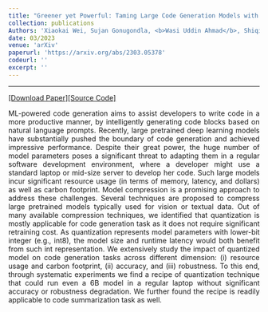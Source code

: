 ```yaml
---
title: "Greener yet Powerful: Taming Large Code Generation Models with Quantization"
collection: publications
Authors: 'Xiaokai Wei, Sujan Gonugondla, <b>Wasi Uddin Ahmad</b>, Shiqi Wang, Baishakhi Ray, Haifeng Qian, and Others.'
date: 03/2023
venue: 'arXiv'
paperurl: 'https://arxiv.org/abs/2303.05378'
codeurl: ''
excerpt: ''
---
```

---
<a href='https://arxiv.org/pdf/2303.05378.pdf' target="_blank">[Download Paper]</a><a href='' target="_blank">[Source Code]</a>

<p align="justify">
ML-powered code generation aims to assist developers to write code in a more productive manner, by intelligently generating code blocks based on natural language 
  prompts. Recently, large pretrained deep learning models have substantially pushed the boundary of code generation and achieved impressive performance. Despite 
  their great power, the huge number of model parameters poses a significant threat to adapting them in a regular software development environment, where a 
  developer might use a standard laptop or mid-size server to develop her code. Such large models incur significant resource usage (in terms of memory, latency, 
  and dollars) as well as carbon footprint. Model compression is a promising approach to address these challenges. Several techniques are proposed to compress 
  large pretrained models typically used for vision or textual data. Out of many available compression techniques, we identified that quantization is mostly 
  applicable for code generation task as it does not require significant retraining cost. As quantization represents model parameters with lower-bit integer 
  (e.g., int8), the model size and runtime latency would both benefit from such int representation. We extensively study the impact of quantized model on code 
  generation tasks across different dimension: (i) resource usage and carbon footprint, (ii) accuracy, and (iii) robustness. To this end, through systematic 
  experiments we find a recipe of quantization technique that could run even a 6B model in a regular laptop without significant accuracy or robustness degradation. 
  We further found the recipe is readily applicable to code summarization task as well.
</p>
